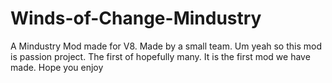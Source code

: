 # Winds-of-Change-Mindustry
A Mindustry Mod made for V8. Made by a small team.
Um yeah so this mod is passion project. The first of hopefully many. It is the first mod we have made. 
Hope you enjoy
